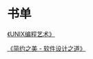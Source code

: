 # 书单

[《UNIX编程艺术》](https://book.douban.com/subject/1467587/)

[《简约之美 - 软件设计之道》](https://book.douban.com/subject/20445258/)


